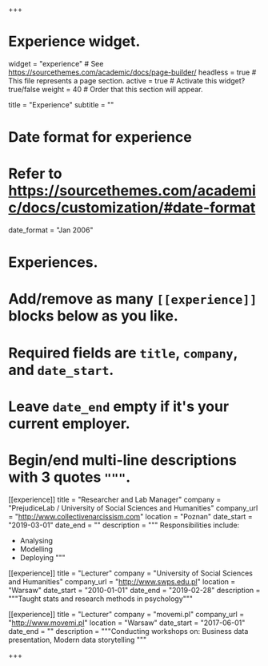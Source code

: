 +++
# Experience widget.
widget = "experience"  # See https://sourcethemes.com/academic/docs/page-builder/
headless = true  # This file represents a page section.
active = true  # Activate this widget? true/false
weight = 40  # Order that this section will appear.

title = "Experience"
subtitle = ""

# Date format for experience
#   Refer to https://sourcethemes.com/academic/docs/customization/#date-format
date_format = "Jan 2006"

# Experiences.
#   Add/remove as many `[[experience]]` blocks below as you like.
#   Required fields are `title`, `company`, and `date_start`.
#   Leave `date_end` empty if it's your current employer.
#   Begin/end multi-line descriptions with 3 quotes `"""`.
[[experience]]
  title = "Researcher and Lab Manager"
  company = "PrejudiceLab / University of Social Sciences and Humanities"
  company_url = "http://www.collectivenarcissism.com"
  location = "Poznan"
  date_start = "2019-03-01"
  date_end = ""
  description = """
  Responsibilities include:
  
  * Analysing
  * Modelling
  * Deploying
  """

[[experience]]
  title = "Lecturer"
  company = "University of Social Sciences and Humanities"
  company_url = "http://www.swps.edu.pl"
  location = "Warsaw"
  date_start = "2010-01-01"
  date_end = "2019-02-28"
  description = """Taught stats and research methods in psychology"""
  
[[experience]]
  title = "Lecturer"
  company = "movemi.pl"
  company_url = "http://www.movemi.pl"
  location = "Warsaw"
  date_start = "2017-06-01"
  date_end = ""
  description = """Conducting workshops on: Business data presentation, Modern data storytelling """

+++
